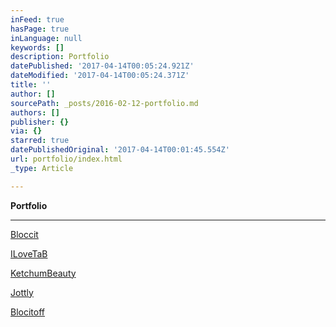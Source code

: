 ```yaml
---
inFeed: true
hasPage: true
inLanguage: null
keywords: []
description: Portfolio
datePublished: '2017-04-14T00:05:24.921Z'
dateModified: '2017-04-14T00:05:24.371Z'
title: ''
author: []
sourcePath: _posts/2016-02-12-portfolio.md
authors: []
publisher: {}
via: {}
starred: true
datePublishedOriginal: '2017-04-14T00:01:45.554Z'
url: portfolio/index.html
_type: Article

---
```

**Portfolio**

---

[Bloccit][0]

[ILoveTaB][1]

[KetchumBeauty][2]

[Jottly][3]

[Blocitoff][4]

[0]: https://thegrid.ai/roundhouse-development/a13bf513-ea9e-48cd-8bf3-6a89ef0afa9c/
[1]: https://thegrid.ai/roundhouse-development/f082e18e-44b4-4a25-a248-e8258f47f6c7/
[2]: https://thegrid.ai/roundhouse-development/ketchumbeautycom/
[3]: https://thegrid.ai/roundhouse-development/jottly-landing-page/
[4]: https://thegrid.ai/roundhouse-development/db54e882-9751-48ee-990a-7319c57a644f/